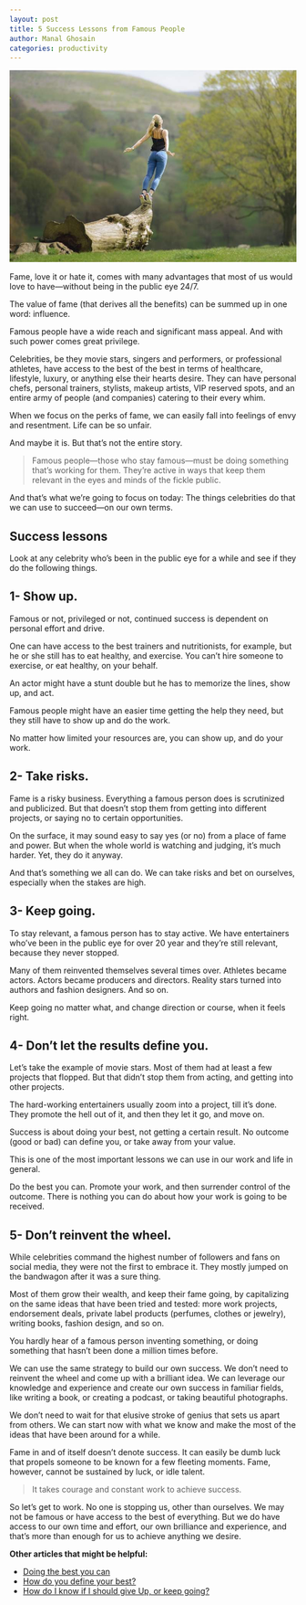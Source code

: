 ```yaml
---
layout: post
title: 5 Success Lessons from Famous People
author: Manal Ghosain
categories: productivity
---
```

![Success](/images/success.jpg)

Fame, love it or hate it, comes with many advantages that most of us would love to have—without being in the public eye 24/7.

The value of fame (that derives all the benefits) can be summed up in one word: influence.

Famous people have a wide reach and significant mass appeal. And with such power comes great privilege.

Celebrities, be they movie stars, singers and performers, or professional athletes, have access to the best of the best in terms of healthcare, lifestyle, luxury, or anything else their hearts desire. They can have personal chefs, personal trainers, stylists, makeup artists, VIP reserved spots, and an entire army of people (and companies) catering to their every whim.

When we focus on the perks of fame, we can easily fall into feelings of envy and resentment. Life can be so unfair.

And maybe it is. But that’s not the entire story.

> Famous people—those who stay famous—must be doing something that’s working for them. They’re active in ways that keep them relevant in the eyes and minds of the fickle public.

And that’s what we’re going to focus on today: The things celebrities do that we can use to succeed—on our own terms.

## Success lessons

Look at any celebrity who’s been in the public eye for a while and see if they do the following things.

## 1- Show up.

Famous or not, privileged or not, continued success is dependent on personal effort and drive.

One can have access to the best trainers and nutritionists, for example, but he or she still has to eat healthy, and exercise. You can’t hire someone to exercise, or eat healthy, on your behalf.

An actor might have a stunt double but he has to memorize the lines, show up, and act.

Famous people might have an easier time getting the help they need, but they still have to show up and do the work.

No matter how limited your resources are, you can show up, and do your work.

## 2- Take risks.

Fame is a risky business. Everything a famous person does is scrutinized and publicized. But that doesn’t stop them from getting into different projects, or saying no to certain opportunities.

On the surface, it may sound easy to say yes (or no) from a place of fame and power. But when the whole world is watching and judging, it’s much harder. Yet, they do it anyway.

And that’s something we all can do. We can take risks and bet on ourselves, especially when the stakes are high.

## 3- Keep going.

To stay relevant, a famous person has to stay active. We have entertainers who’ve been in the public eye for over 20 year and they’re still relevant, because they never stopped.

Many of them reinvented themselves several times over. Athletes became actors. Actors became producers and directors. Reality stars turned into authors and fashion designers. And so on.

Keep going no matter what, and change direction or course, when it feels right.

## 4- Don’t let the results define you.

Let’s take the example of movie stars. Most of them had at least a few projects that flopped. But that didn’t stop them from acting, and getting into other projects.

The hard-working entertainers usually zoom into a project, till it’s done. They promote the hell out of it, and then they let it go, and move on.

Success is about doing your best, not getting a certain result. No outcome (good or bad) can define you, or take away from your value.

This is one of the most important lessons we can use in our work and life in general.

Do the best you can. Promote your work, and then surrender control of the outcome. There is nothing you can do about how your work is going to be received.

## 5- Don’t reinvent the wheel.

While celebrities command the highest number of followers and fans on social media, they were not the first to embrace it. They mostly jumped on the bandwagon after it was a sure thing.

Most of them grow their wealth, and keep their fame going, by capitalizing on the same ideas that have been tried and tested: more work projects, endorsement deals, private label products (perfumes, clothes or jewelry), writing books, fashion design, and so on.

You hardly hear of a famous person inventing something, or doing something that hasn’t been done a million times before.

We can use the same strategy to build our own success. We don’t need to reinvent the wheel and come up with a brilliant idea. We can leverage our knowledge and experience and create our own success in familiar fields, like writing a book, or creating a podcast, or taking beautiful photographs.

We don’t need to wait for that elusive stroke of genius that sets us apart from others. We can start now with what we know and make the most of the ideas that have been around for a while.

Fame in and of itself doesn’t denote success. It can easily be dumb luck that propels someone to be known for a few fleeting moments. Fame, however, cannot be sustained by luck, or idle talent.

> It takes courage and constant work to achieve success.

So let’s get to work. No one is stopping us, other than ourselves. We may not be famous or have access to the best of everything. But we do have access to our own time and effort, our own brilliance and experience, and that’s more than enough for us to achieve anything we desire.

**Other articles that might be helpful:**

- [Doing the best you can](/doing-the-best-you-can/)
- [How do you define your best?](/your-best/)
- [How do I know if I should give Up, or keep going?](/stop-or-go/)